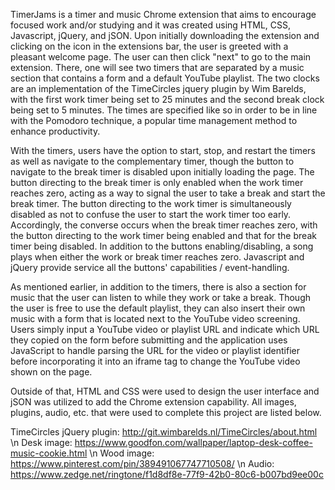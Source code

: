 TimerJams is a timer and music Chrome extension that aims to encourage focused work and/or studying and it was created using HTML, CSS,
Javascript, jQuery, and jSON. Upon initially downloading the extension and clicking on the icon in the extensions bar, the user is greeted
with a pleasant welcome page. The user can then click "next" to go to the main extension. There, one will see two timers that are separated
by a music section that contains a form and a default YouTube playlist. The two clocks are an implementation of the TimeCircles jquery
plugin by Wim Barelds, with the first work timer being set to 25 minutes and the second break clock being set to 5 minutes. The times are
specified like so in order to be in line with the Pomodoro technique, a popular time management method to enhance productivity.

With the timers, users have the option to start, stop, and restart the timers as well as navigate to the complementary timer, though the
button to navigate to the break timer is disabled upon initially loading the page. The button directing to the break timer is only enabled
when the work timer reaches zero, acting as a way to signal the user to take a break and start the break timer. The button directing
to the work timer is simultaneously disabled as not to confuse the user to start the work timer too early. Accordingly, the converse occurs
when the break timer reaches zero, with the button directing to the work timer being enabled and that for the break timer being disabled.
In addition to the buttons enabling/disabling, a song plays when either the work or break timer reaches zero. Javascript and jQuery provide
service all the buttons' capabilities / event-handling.

As mentioned earlier, in addition to the timers, there is also a section for music that the user can listen to while they work or take a
break. Though the user is free to use the default playlist, they can also insert their own music with a form that is located next to the
YouTube video screening. Users simply input a YouTube video or playlist URL and indicate which URL they copied on the form before
submitting and the application uses JavaScript to handle parsing the URL for the video or playlist identifier before incorporating it into
an iframe tag to change the YouTube video shown on the page.

Outside of that, HTML and CSS were used to design the user interface and jSON was utilized to add the Chrome extension capability. All
images, plugins, audio, etc. that were used to complete this project are listed below.

TimeCircles jQuery plugin: http://git.wimbarelds.nl/TimeCircles/about.html \n
Desk image: https://www.goodfon.com/wallpaper/laptop-desk-coffee-music-cookie.html \n
Wood image: https://www.pinterest.com/pin/389491067747710508/ \n
Audio: https://www.zedge.net/ringtone/f1d8df8e-77f9-42b0-80c6-b007bd9ee00c
